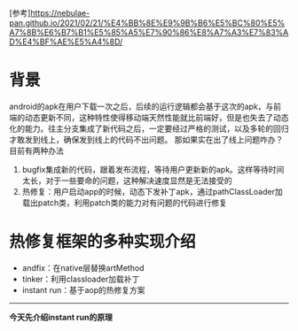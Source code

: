 [参考]https://nebulae-pan.github.io/2021/02/21/%E4%BB%8E%E9%9B%B6%E5%BC%80%E5%A7%8B%E6%B7%B1%E5%85%A5%E7%90%86%E8%A7%A3%E7%83%AD%E4%BF%AE%E5%A4%8D/
# 背景
android的apk在用户下载一次之后，后续的运行逻辑都会基于这次的apk，与前端的动态更新不同，这种特性使得移动端天然性能就比前端好，但是也失去了动态化的能力。往主分支集成了新代码之后，一定要经过严格的测试，以及多轮的回归才敢发到线上，确保发到线上的代码不出问题。
那如果实在出了线上问题咋办？目前有两种办法
1. bugfix集成新的代码，跟着发布流程，等待用户更新新的apk。这样等待时间太长，对于一些要命的问题，这种解决速度显然是无法接受的
2. 热修复：用户启动app的时候，动态下发补丁apk，通过pathClassLoader加载出patch类，利用patch类的能力对有问题的代码进行修复

# 热修复框架的多种实现介绍

- andfix：在native层替换artMethod
- tinker：利用classloader加载补丁
- instant run：基于aop的热修复方案
***
**今天先介绍instant run的原理**

